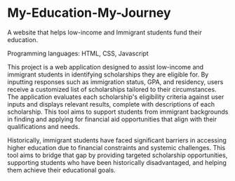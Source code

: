 # My-Education-My-Journey
A website that helps low-income and Immigrant students fund their education.

Programming languages: HTML, CSS, Javascript

This project is a web application designed to assist low-income and immigrant students in identifying scholarships they are eligible for. By inputting responses such as immigration status, GPA, and residency, users receive a customized list of scholarships tailored to their circumstances. The application evaluates each scholarship's eligibility criteria against user inputs and displays relevant results, complete with descriptions of each scholarship. This tool aims to support students from immigrant backgrounds in finding and applying for financial aid opportunities that align with their qualifications and needs.

Historically, immigrant students have faced significant barriers in accessing higher education due to financial constraints and systemic challenges. This tool aims to bridge that gap by providing targeted scholarship opportunities, supporting students who have been historically disadvantaged, and helping them achieve their educational goals.
